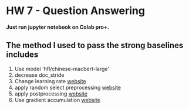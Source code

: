 # HW 7 -  Question Answering
**Just run jupyter notebook on Colab pro+.**
## The method I used to pass the strong baselines includes

1. Use model 'hfl/chinese-macbert-large'
2. decrease doc_stride
3. Change learning rate [website](https://huggingface.co/transformers/v2.0.0/_modules/transformers/optimization.html)
4. apply random select preprocessing [website](https://zhuanlan.zhihu.com/p/398953990)
5. apply postprocessing [website](https://huggingface.co/course/chapter6/3)
6. Use gradient accumulation [website](https://cowarder.site/2019/10/29/Gradient-Accumulation)